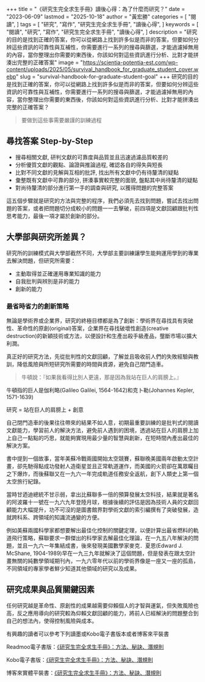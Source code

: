 +++
title = "《研究生完全求生手冊》讀後心得：為了什麼而研究？"
date = "2023-06-09"
lastmod = "2025-10-18"
author = "黃宏勝"
categories = [
  "閱讀",
]
tags = [
  "研究",
  "寫作",
  "研究生完全求生手冊",
  "讀後心得",
]
keywords = [
  "閱讀",
  "研究",
  "寫作",
  "研究生完全求生手冊",
  "讀後心得",
]
description = "研究的目的是找到正確的答案，你可以從網路上找到許多似是而非的答案，但要如何分辨這些資訊的可靠性與互補性，你需要進行一系列的搜尋與篩選，才能過濾掉無用的內容，當你整理出你需要的東西後，你該如何對這些資訊進行分析、比對才能拼湊出完整的正確答案"
image = "https://scientia-potentia-est.com/wp-content/uploads/2025/05/survival_handbook_for_graduate_student_cover.webp"
slug = "survival-handbook-for-graduate-student-goal"
+++
研究的目的是找到正確的答案，你可以從網路上找到許多似是而非的答案，但要如何分辨這些資訊的可靠性與互補性，你需要進行一系列的搜尋與篩選，才能過濾掉無用的內容，當你整理出你需要的東西後，你該如何對這些資訊進行分析、比對才能拼湊出完整的正確答案？ 

> 要做到這些事需要嚴謹的訓練過程

## 尋找答案 Step-by-Step

- 搜尋相關文獻, 研判文獻的可靠度與品質並且迅速過濾品質較差的
- 分析優質文獻的觀點、論證與推論過程, 確認各自的得失與短長
- 比對不同文獻的見解與互相的批評, 找出所有文獻中仍有待釐清的疑點
- 彙整既有文獻中可靠的部分, 拼湊事實較完整的面貌, 盤點其中尚待釐清的疑點
- 對尚待釐清的部分進行第一手的調查與研究, 以獲得問題的完整答案

這五個步驟就是研究的方法與完整的程序，我們必須先去找到問題，嘗試去找出問題的答案，或者把問題切分成較小的問題一一去擊破，前四項是文獻回顧跟批判性思考能力，最後一項才屬於創新的部分。

## 大學部與研究所差異？

研究所的訓練模式與大學部截然不同，大學部主要訓練讓學生能夠運用學到的專業去解決問題，但研究所需要：

- 主動取得並正確運用專業知識的能力
- 自我批判與辨別是非的能力
- 創新的能力

### 最省時省力的創新策略

無論是學術界或企業界，研究的終極目標都是為了創新：學術界在尋找具有突破性、革命性的原創(original)答案，企業界在尋找破壞性創造(creative destruction)的新穎技術或方法，以便設計和生產出殺手級產品，壟斷市場以擴大利潤。

真正好的研究方法，先從批判性的文獻回顧，了解並且吸收前人們的失敗經驗與教訓，降低風險與所短研究所需要的時間與資源，避免自己閉門造車。

> 牛頓說：『如果我看得比別人更遠，那是因為我站在巨人的肩膀上。』

牛頓指的巨人是伽利略(Galileo Galilei, 1564-1642)和克卜勒(Johannes Kepler, 1571-1639)

研究 = 站在巨人的肩膀上 + 創意

自己閉門造車的後果往往帶來的結果不如人意，初期最重要訓練的是批判式的閱讀文獻能力，學習前人的解決方法，避免前人遇到的困境，透過站在巨人的肩膀上加上自己一點點的巧思，就能夠實現用最少量的智慧與創新，在短時間內產出最佳的解決方案。

書中提到一個故事，當年美蘇冷戰兩國開始太空競賽，蘇聯晚美國兩年啟動太空計畫，卻先馳得點成功發射人造衛星並且正常軌道運作，而美國的火箭卻在萬眾矚目之下爆炸，而後蘇聯又在一九六一年完成軌道任務安全返航，創下人類史上第一個太空旅行紀錄。

當時甘迺迪總統不甘示弱，拿出比蘇聯多一倍的預算發展太空科技，結果就是著名的阿波羅十一號在一九六九年登陸月球，根據後續的評估是因為技術人員的文獻回顧能力大幅提升，功不可沒的是圖書館界對學術文獻的索引編撰有了突破發展，造就跨科系、跨領域的知識流通變的方便。

例如美蘇兩國科學家都想要解出最佳化控制的關鍵定理，以便計算出最省燃料的軌道飛行策略，蘇聯要求一群傑出的科學家去解最佳化理論，在一九五八年解決的問題，並且一九六一年集結成書，後來發現美國數學家麥克．夏恩(Edward J. McShane, 1904-1989)早在一九三九年就解決了這個問題，但是發表在跟太空計畫無關的純數學領域期刊內，一九六零年代以前的學術界像是一座又一座的孤島，不同領域的專家學者鮮少知道其他領域的研究以及成果。

## 研究成果與品質關鍵因素

任何研究越是革命性、原創性的成果越需要仰賴個人的才智與運氣，但失敗風險也高，反之應用導向的研究較為仰賴文獻回顧的能力，將前人已經解決的問題整合到自己的想法內，使得控制風險與成本。

有興趣的讀者可以參考下列讀墨或Kobo電子書版本或者博客來平裝書

Readmoo電子書版：[《研究生完全求生手冊》：方法、秘訣、潛規則](https://moo.im/a/dhyDFU)

Kobo電子書版：[《研究生完全求生手冊》：方法、秘訣、潛規則](https://r10.to/hkrTRj)

博客來實體平裝書：[《研究生完全求生手冊》：方法、秘訣、潛規則](https://www.books.com.tw/exep/assp.php/scientia/products/0010762863?utm_source=scientia&utm_medium=ap-books&utm_content=recommend&utm_campaign=ap-202504)

